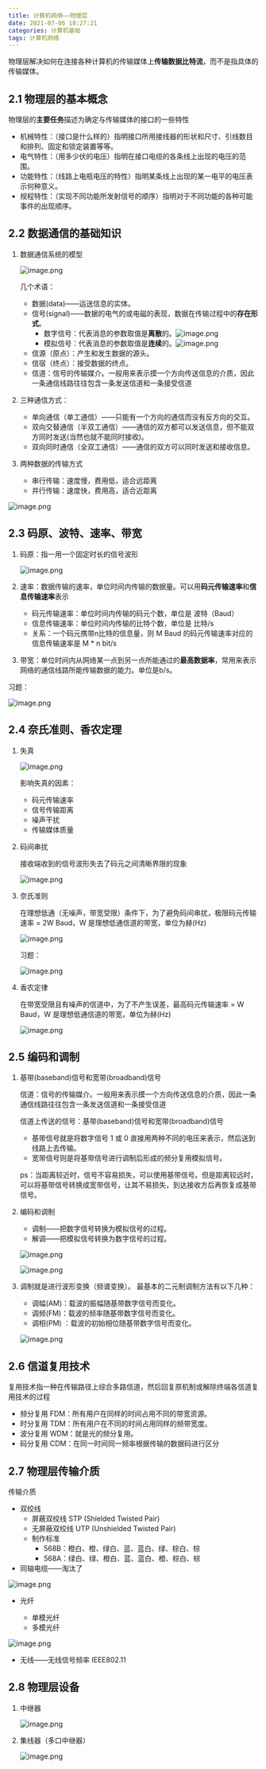 ```yaml
---
title: 计算机网络——物理层
date: 2021-07-06 18:27:21
categories: 计算机基础
tags: 计算机网络
---
```


物理层解决如何在连接各种计算机的传输媒体上**传输数据比特流**，而不是指具体的传输媒体。

## 2.1 物理层的基本概念

物理层的**主要任务**描述为确定与传输媒体的接口的一些特性

- 机械特性：（接口是什么样的）指明接口所用接线器的形状和尺寸、引线数目和排列、固定和锁定装置等等。
- 电气特性：（用多少伏的电压）指明在接口电缆的各条线上出现的电压的范围。
- 功能特性：（线路上电瓶电压的特性）指明某条线上出现的某一电平的电压表示何种意义。
- 规程特性：（实现不同功能所发射信号的顺序）指明对于不同功能的各种可能事件的出现顺序。

## 2.2 数据通信的基础知识

1. 数据通信系统的模型


    ![image.png](https://p9-juejin.byteimg.com/tos-cn-i-k3u1fbpfcp/635743c0841445078bd362065e5e793f~tplv-k3u1fbpfcp-watermark.image)

    几个术语：

    - 数据(data)——运送信息的实体。
    - 信号(signal)——数据的电气的或电磁的表现，数据在传输过程中的**存在形式**。 
      - 数字信号：代表消息的参数取值是**离散**的。![image.png](https://p6-juejin.byteimg.com/tos-cn-i-k3u1fbpfcp/4a3dea7e30934009b8b2833c1153f3b1~tplv-k3u1fbpfcp-watermark.image)
      - 模拟信号：代表消息的参数取值是**连续**的。![image.png](https://p6-juejin.byteimg.com/tos-cn-i-k3u1fbpfcp/dbbfcc7e36eb415ab0203dea06150ffb~tplv-k3u1fbpfcp-watermark.image)
    - 信源（原点）：产生和发生数据的源头。
    - 信宿（终点）：接受数据的终点。
    - 信道：信号的传输媒介。一般用来表示摸一个方向传送信息的介质，因此一条通信线路往往包含一条发送信道和一条接受信道







2. 三种通信方式：

    - 单向通信（单工通信）——只能有一个方向的通信而没有反方向的交互。
    - 双向交替通信（半双工通信）——通信的双方都可以发送信息，但不能双方同时发送(当然也就不能同时接收)。
    - 双向同时通信（全双工通信）——通信的双方可以同时发送和接收信息。 



3. 两种数据的传输方式

    - 串行传输：速度慢，费用低，适合远距离
    - 并行传输：速度快，费用高，适合近距离

    
![image.png](https://p1-juejin.byteimg.com/tos-cn-i-k3u1fbpfcp/320e6fd162d14631a4895c0b4414fb29~tplv-k3u1fbpfcp-watermark.image)



## 2.3 码原、波特、速率、带宽

1. 码原：指一用一个固定时长的信号波形


    ![image.png](https://p6-juejin.byteimg.com/tos-cn-i-k3u1fbpfcp/9624aa7bf23f4b3a9393c1029abf072a~tplv-k3u1fbpfcp-watermark.image)



2. 速率：数据传输的速率，单位时间内传输的数据量。可以用**码元传输速率**和**信息传输速率**表示

    - 码元传输速率：单位时间内传输的码元个数，单位是 波特（Baud）
    - 信息传输速率：单位时间内传输的比特个数，单位是 比特/s
    - 关系：一个码元携带n比特的信息量，则 M Baud 的码元传输速率对应的信息传输速率是 M * n bit/s



3. 带宽：单位时间内从网络某一点到另一点所能通过的**最高数据率**，常用来表示网络的通信线路所能传输数据的能力。单位是b/s。



习题：

![image.png](https://p1-juejin.byteimg.com/tos-cn-i-k3u1fbpfcp/8c551ce573334e6a8e398435940c91f6~tplv-k3u1fbpfcp-watermark.image)



## 2.4 奈氏准则、香农定理

1. 失真


    ![image.png](https://p3-juejin.byteimg.com/tos-cn-i-k3u1fbpfcp/dca63d43c3b849678878a15ccf2c3a38~tplv-k3u1fbpfcp-watermark.image)

    影响失真的因素：

    - 码元传输速率
    - 信号传输距离
    - 噪声干扰
    - 传输媒体质量



2. 码间串扰
    
    接收端收到的信号波形失去了码元之间清晰界限的现象
    
    ![image.png](https://p9-juejin.byteimg.com/tos-cn-i-k3u1fbpfcp/1fa02082d208406f8993a899347a906d~tplv-k3u1fbpfcp-watermark.image)


3. 奈氏准则

    在理想低通（无噪声，带宽受限）条件下，为了避免码间串扰，极限码元传输速率 = 2W Baud，W 是理想低通信道的带宽，单位为赫(Hz)

    ![image.png](https://p3-juejin.byteimg.com/tos-cn-i-k3u1fbpfcp/4dc497ba618a4b178dc94202f091dec0~tplv-k3u1fbpfcp-watermark.image)

    习题：

    
    ![image.png](https://p3-juejin.byteimg.com/tos-cn-i-k3u1fbpfcp/e47e775a3d43483f8f8553e0f2803cdb~tplv-k3u1fbpfcp-watermark.image)



4. 香农定律

    在带宽受限且有噪声的信道中，为了不产生误差，最高码元传输速率 = W Baud，W 是理想低通信道的带宽，单位为赫(Hz)


    ![image.png](https://p3-juejin.byteimg.com/tos-cn-i-k3u1fbpfcp/5dfff607106b4eab9ed665dd63d36194~tplv-k3u1fbpfcp-watermark.image)



## 2.5 编码和调制

1. 基带(baseband)信号和宽带(broadband)信号

    信道：信号的传输媒介。一般用来表示摸一个方向传送信息的介质，因此一条通信线路往往包含一条发送信道和一条接受信道

    信道上传送的信号：基带(baseband)信号和宽带(broadband)信号

    - 基带信号就是将数字信号 1 或 0 直接用两种不同的电压来表示，然后送到线路上去传输。 
    - 宽带信号则是将基带信号进行调制后形成的频分复用模拟信号。

    ps：当距离较近时，信号不容易损失，可以使用基带信号。但是距离较远时，可以将基带信号转换成宽带信号，让其不易损失，到达接收方后再恢复成基带信号。



2. 编码和调制

    - 调制——把数字信号转换为模拟信号的过程。
    - 解调——把模拟信号转换为数字信号的过程。

    ![image.png](https://p6-juejin.byteimg.com/tos-cn-i-k3u1fbpfcp/80ee452730d14802a80c1025a8c7f158~tplv-k3u1fbpfcp-watermark.image)


    ![image.png](https://p6-juejin.byteimg.com/tos-cn-i-k3u1fbpfcp/0224497a198241409bb8d345f4ee25d5~tplv-k3u1fbpfcp-watermark.image)



3. 调制就是进行波形变换（频谱变换）。 最基本的二元制调制方法有以下几种：

    - 调幅(AM)：载波的振幅随基带数字信号而变化。 
    - 调频(FM)：载波的频率随基带数字信号而变化。
    - 调相(PM) ：载波的初始相位随基带数字信号而变化。 


    ![image.png](https://p1-juejin.byteimg.com/tos-cn-i-k3u1fbpfcp/01973982c23743ac9bcf92c18a4ac51a~tplv-k3u1fbpfcp-watermark.image)


## 2.6 信道复用技术

复用技术指一种在传输路径上综合多路信道，然后回复原机制或解除终端各信道复用技术的过程

- 频分复用 FDM：所有用户在同样的时间占用不同的带宽资源。
- 时分复用 TDM：所有用户在不同的时间占用同样的频带宽度。 
- 波分复用 WDM：就是光的频分复用。
- 码分复用 CDM：在同一时间同一频率根据传输的数据码进行区分



## 2.7 物理层传输介质

传输介质

- 双绞线
  - 屏蔽双绞线 STP (Shielded Twisted Pair)
  - 无屏蔽双绞线 UTP (Unshielded Twisted Pair) 
  - 制作标准
    - 568B：橙白、橙、绿白、蓝、蓝白、绿、棕白、棕
    - 568A：绿白、绿、橙白、蓝、蓝白、橙、棕白、棕
- 同轴电缆——淘汰了

![image.png](https://p3-juejin.byteimg.com/tos-cn-i-k3u1fbpfcp/f5a740259c164cc192d612216643aa5a~tplv-k3u1fbpfcp-watermark.image)

- 光纤

  - 单模光纤
  - 多模光纤

 
![image.png](https://p6-juejin.byteimg.com/tos-cn-i-k3u1fbpfcp/1159063a31874cc7a42787ca7e92017c~tplv-k3u1fbpfcp-watermark.image)

- 无线——无线信号频率 IEEE802.11


## 2.8 物理层设备

1. 中继器

    ![image.png](https://p1-juejin.byteimg.com/tos-cn-i-k3u1fbpfcp/250cc7d8b65148359fb53008b42d249f~tplv-k3u1fbpfcp-watermark.image)

2. 集线器（多口中继器）

    ![image.png](https://p6-juejin.byteimg.com/tos-cn-i-k3u1fbpfcp/87260b3b8c234f2fa5af3e6d0b9fd0b9~tplv-k3u1fbpfcp-watermark.image)
